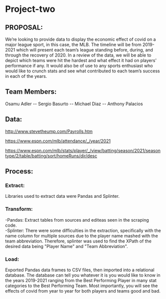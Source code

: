 # Project-two

## **PROPOSAL**:
We’re looking to provide data to display the economic effect of covid on a major league sport, in this case, the MLB.  The timeline will be from 2019-2021 which will present each team’s league standing before, during, and through the recovery of 2020.  In a review of the data, we will be able to depict which teams were hit the hardest and what effect it had on players' performance if any.  It would also be of use to any sports enthusiast who would like to crunch stats and see what contributed to each team’s success in each of the years.


## Team Members: <br>
Osamu Adler -- Sergio Basurto -- Michael Diaz -- Anthony Palacios



## Data:
http://www.stevetheump.com/Payrolls.htm

https://www.espn.com/mlb/attendance/_/year/2021

https://www.espn.com/mlb/stats/player/_/view/batting/season/2021/seasontype/2/table/batting/sort/homeRuns/dir/desc



## Process:
### Extract:
Libraries used to extract data were Pandas and Splinter.

### Transform:
-Pandas: Extract tables from sources and editeas seen in the scraping code.  
-Splinter: There were some difficulties in the extraction, specifically with the name column for multiple sources due to the player name mashed with the team abbreviation.  Therefore, splinter was used to find the XPath of the desired data being "Player Name" and "Team Abbreviation".

### Load:
Exported Pandas data frames to CSV files, then imported into a relational database.  The database can tell you whatever it is you would like to know in the years 2019-2021 ranging from the Best Performing Player in many stat categories to the Best Performing Team.  Most importantly, you will see the effects of covid from year to year for both players and teams good and bad.



